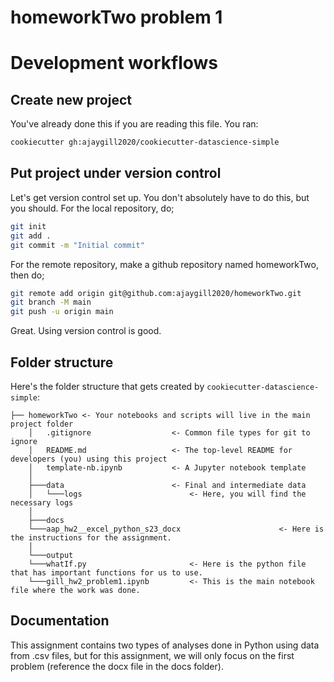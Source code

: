 # homeworkTwo problem 1

Development workflows
=======================

Create new project
----------------------

You've already done this if you are reading this file. You ran:

```bash
cookiecutter gh:ajaygill2020/cookiecutter-datascience-simple
```

Put project under version control
---------------------------------

Let's get version control set up. You don't absolutely have to do this, but you should. For the local repository, do;

```bash
git init
git add .
git commit -m "Initial commit"
```

For the remote repository, make a github repository named homeworkTwo, then do;

```bash
git remote add origin git@github.com:ajaygill2020/homeworkTwo.git
git branch -M main
git push -u origin main
```

Great. Using version control is good.


Folder structure
-----------------

Here's the folder structure that gets created by `cookiecutter-datascience-simple`:

	├── homeworkTwo	<- Your notebooks and scripts will live in the main project folder
		│   .gitignore					<- Common file types for git to ignore
		│   README.md					<- The top-level README for developers (you) using this project
		│   template-nb.ipynb			<- A Jupyter notebook template
		│
		├───data						<- Final and intermediate data
		│   └───logs						<- Here, you will find the necessary logs
		│
		├───docs
        └───aap_hw2__excel_python_s23_docx						<- Here is the instructions for the assignment.     
		│
		└───output
        └───whatIf.py						<- Here is the python file that has important functions for us to use.
		└───gill_hw2_problem1.ipynb			<- This is the main notebook file where the work was done.
Documentation
--------------

This assignment contains two types of analyses done in Python using data from .csv files, but for this assignment, we will only focus on the first problem (reference the docx file in the docs folder). 


